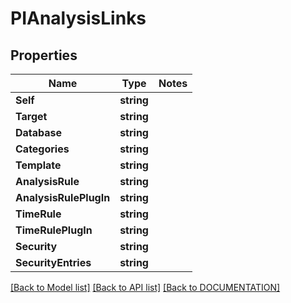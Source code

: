 # PIAnalysisLinks

## Properties
Name | Type | Notes
------------ | ------------- | -------------
**Self** | **string**
**Target** | **string**
**Database** | **string**
**Categories** | **string**
**Template** | **string**
**AnalysisRule** | **string**
**AnalysisRulePlugIn** | **string**
**TimeRule** | **string**
**TimeRulePlugIn** | **string**
**Security** | **string**
**SecurityEntries** | **string**

[[Back to Model list]](../../DOCUMENTATION.md#documentation-for-models) [[Back to API list]](../../DOCUMENTATION.md#documentation-for-api-endpoints) [[Back to DOCUMENTATION]](../../DOCUMENTATION.md)
